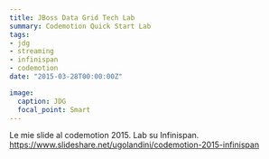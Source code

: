 ```yaml
---
title: JBoss Data Grid Tech Lab
summary: Codemotion Quick Start Lab
tags:
- jdg
- streaming
- infinispan
- codemotion
date: "2015-03-28T00:00:00Z"

image:
  caption: JDG
  focal_point: Smart
---
```


Le mie slide al codemotion 2015. Lab su Infinispan.
https://www.slideshare.net/ugolandini/codemotion-2015-infinispan
